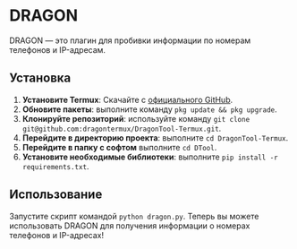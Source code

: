 # DRAGON

DRAGON — это плагин для пробивки информации по номерам телефонов и IP-адресам.

## Установка

1. **Установите Termux**: Скачайте с [официального GitHub](https://github.com/termux/termux-app/releases).
2. **Обновите пакеты**: выполните команду `pkg update && pkg upgrade`.
3. **Клонируйте репозиторий**: используйте команду `git clone git@github.com:dragontermux/DragonTool-Termux.git`.
4. **Перейдите в директорию проекта**: выполните `cd DragonTool-Termux`.
5. **Перейдите в папку с софтом**
выполните `cd DTool`.
7. **Установите необходимые библиотеки**: выполните `pip install -r requirements.txt`.

## Использование

Запустите скрипт командой `python dragon.py`. Теперь вы можете использовать DRAGON для получения информации о номерах телефонов и IP-адресах!
